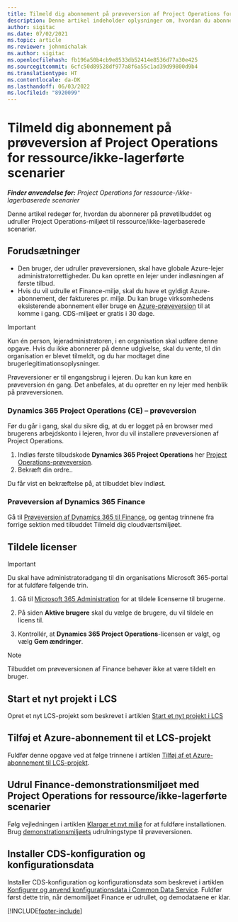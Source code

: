```yaml
---
title: Tilmeld dig abonnement på prøveversion af Project Operations for ressource/ikke-lagerførte scenarier
description: Denne artikel indeholder oplysninger om, hvordan du abonnerer på og udruller Project Operations til ressource/ikke-lagerbaserede scenarier.
author: sigitac
ms.date: 07/02/2021
ms.topic: article
ms.reviewer: johnmichalak
ms.author: sigitac
ms.openlocfilehash: fb196a50b4cb9e8533db52414e8536d77a30e425
ms.sourcegitcommit: 6cfc50d89528df977a8f6a55c1ad39d99800d9b4
ms.translationtype: HT
ms.contentlocale: da-DK
ms.lasthandoff: 06/03/2022
ms.locfileid: "8920099"
---
```

# <a name="sign-up-for-project-operations-preview-subscriptions-for-resource-non-stocked-scenarios"></a>Tilmeld dig abonnement på prøveversion af Project Operations for ressource/ikke-lagerførte scenarier

_**Finder anvendelse for:** Project Operations for ressource-/ikke-lagerbaserede scenarier_



Denne artikel redegør for, hvordan du abonnerer på prøvetilbuddet og udruller Project Operations-miljøet til ressource/ikke-lagerbaserede scenarier.

## <a name="prerequisites"></a>Forudsætninger
- Den bruger, der udruller prøveversionen, skal have globale Azure-lejer administratorrettigheder. Du kan oprette en lejer under indløsningen af første tilbud. 
- Hvis du vil udrulle et Finance-miljø, skal du have et gyldigt Azure-abonnement, der faktureres pr. miljø. Du kan bruge virksomhedens eksisterende abonnement eller bruge en [Azure-prøveversion](https://azure.microsoft.com/free/) til at komme i gang. CDS-miljøet er gratis i 30 dage.

> [!IMPORTANT]
> Kun én person, lejeradministratoren, i en organisation skal udføre denne opgave. Hvis du ikke abonnerer på denne udgivelse, skal du vente, til din organisation er blevet tilmeldt, og du har modtaget dine brugerlegitimationsoplysninger.
> 
> Prøveversioner er til engangsbrug i lejeren. Du kan kun køre en prøveversion én gang. Det anbefales, at du opretter en ny lejer med henblik på prøveversionen.


### <a name="dynamics-365-project-operations-ce---preview-trial"></a>Dynamics 365 Project Operations (CE) – prøveversion 

Før du går i gang, skal du sikre dig, at du er logget på en browser med brugerens arbejdskonto i lejeren, hvor du vil installere prøveversionen af Project Operations.

1. Indløs første tilbudskode **Dynamics 365 Project Operations** her [Project Operations-prøveversion](https://aka.ms/try-po).
2. Bekræft din ordre..

  Du får vist en bekræftelse på, at tilbuddet blev indløst.

### <a name="dynamics-365-finance-preview-trial"></a>Prøveversion af Dynamics 365 Finance

Gå til [Prøveversion af Dynamics 365 til Finance](https://aka.ms/trypoche), og gentag trinnene fra forrige sektion med tilbuddet Tilmeld dig cloudværtsmiljøet.  

## <a name="assign-licenses"></a>Tildele licenser

> [!IMPORTANT]
> Du skal have administratoradgang til din organisations Microsoft 365-portal for at fuldføre følgende trin.

1. Gå til [Microsoft 365 Administration](https://portal.office.com/) for at tildele licenserne til brugerne.

2. På siden **Aktive brugere** skal du vælge de brugere, du vil tildele en licens til.

3. Kontrollér, at **Dynamics 365 Project Operations**-licensen er valgt, og vælg **Gem ændringer**.

> [!NOTE]
> Tilbuddet om prøveversionen af Finance behøver ikke at være tildelt en bruger.

## <a name="start-a-new-project-in-lcs"></a>Start et nyt projekt i LCS

Opret et nyt LCS-projekt som beskrevet i artiklen [Start et nyt projekt i LCS](create-lcs-project.md)

## <a name="add-an-azure-subscription-to-an-lcs-project"></a>Tilføj et Azure-abonnement til et LCS-projekt

Fuldfør denne opgave ved at følge trinnene i artiklen [Tilføj af et Azure-abonnement til LCS-projekt](resource-add-azure-subscription-lcs-project.md).

## <a name="deploy-finance-demo-environment-with-project-operations-for-resourcenon-stocked-scenarios"></a>Udrul Finance-demonstrationsmiljøet med Project Operations for ressource/ikke-lagerførte scenarier

Følg vejledningen i artiklen [Klargør et nyt miljø](resource-provision-new-environment.md) for at fuldføre installationen. Brug [demonstrationsmiljøets](/dynamics365/fin-ops-core/dev-itpro/deployment/deploy-demo-environment) udrulningstype til prøveversionen. 

## <a name="install-cds-setup-and-configuration-data"></a>Installer CDS-konfiguration og konfigurationsdata

Installer CDS-konfiguration og konfigurationsdata som beskrevet i artiklen [Konfigurer og anvend konfigurationsdata i Common Data Service](resource-apply-pro-setup-config-data.md).
Fuldfør først dette trin, når demomiljøet Finance er udrullet, og demodataene er klar.


[!INCLUDE[footer-include](../includes/footer-banner.md)]
